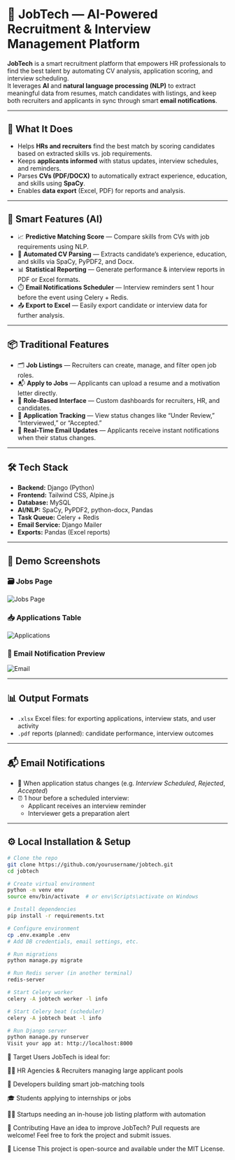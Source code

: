 # 🤖 JobTech — AI-Powered Recruitment & Interview Management Platform

**JobTech** is a smart recruitment platform that empowers HR professionals to find the best talent by automating CV analysis, application scoring, and interview scheduling.  
It leverages **AI** and **natural language processing (NLP)** to extract meaningful data from resumes, match candidates with listings, and keep both recruiters and applicants in sync through smart **email notifications**.

---

## 🚀 What It Does

- Helps **HRs and recruiters** find the best match by scoring candidates based on extracted skills vs. job requirements.
- Keeps **applicants informed** with status updates, interview schedules, and reminders.
- Parses **CVs (PDF/DOCX)** to automatically extract experience, education, and skills using **SpaCy**.
- Enables **data export** (Excel, PDF) for reports and analysis.

---

## 🧠 Smart Features (AI)

- 📈 **Predictive Matching Score** — Compare skills from CVs with job requirements using NLP.
- 📄 **Automated CV Parsing** — Extracts candidate’s experience, education, and skills via SpaCy, PyPDF2, and Docx.
- 📊 **Statistical Reporting** — Generate performance & interview reports in PDF or Excel formats.
- ⏱️ **Email Notifications Scheduler** — Interview reminders sent 1 hour before the event using Celery + Redis.
- 📤 **Export to Excel** — Easily export candidate or interview data for further analysis.

---

## 📦 Traditional Features

- 🗂️ **Job Listings** — Recruiters can create, manage, and filter open job roles.
- 📬 **Apply to Jobs** — Applicants can upload a resume and a motivation letter directly.
- 🔐 **Role-Based Interface** — Custom dashboards for recruiters, HR, and candidates.
- 📝 **Application Tracking** — View status changes like “Under Review,” “Interviewed,” or “Accepted.”
- 📧 **Real-Time Email Updates** — Applicants receive instant notifications when their status changes.

---

## 🛠️ Tech Stack

- **Backend:** Django (Python)
- **Frontend:** Tailwind CSS, Alpine.js
- **Database:** MySQL
- **AI/NLP:** SpaCy, PyPDF2, python-docx, Pandas
- **Task Queue:** Celery + Redis
- **Email Service:** Django Mailer
- **Exports:** Pandas (Excel reports)

---

## 📸 Demo Screenshots

### 🗃️ Jobs Page
![Jobs Page](./assets/jobs.png)

### 📥 Applications Table
![Applications](./assets/applications.png)

### 📧 Email Notification Preview
![Email](./assets/email.png)

---

## 📊 Output Formats

- `.xlsx` Excel files: for exporting applications, interview stats, and user activity
- `.pdf` reports (planned): candidate performance, interview outcomes

---

## 📬 Email Notifications

- 🔔 When application status changes (e.g. _Interview Scheduled_, _Rejected_, _Accepted_)
- ⏰ 1 hour before a scheduled interview:
  - Applicant receives an interview reminder
  - Interviewer gets a preparation alert

---

## ⚙️ Local Installation & Setup

```bash
# Clone the repo
git clone https://github.com/yourusername/jobtech.git
cd jobtech

# Create virtual environment
python -m venv env
source env/bin/activate  # or env\Scripts\activate on Windows

# Install dependencies
pip install -r requirements.txt

# Configure environment
cp .env.example .env
# Add DB credentials, email settings, etc.

# Run migrations
python manage.py migrate

# Run Redis server (in another terminal)
redis-server

# Start Celery worker
celery -A jobtech worker -l info

# Start Celery beat (scheduler)
celery -A jobtech beat -l info

# Run Django server
python manage.py runserver
Visit your app at: http://localhost:8000

```
🎯 Target Users
JobTech is ideal for:

🧑‍💼 HR Agencies & Recruiters managing large applicant pools

🧪 Developers building smart job-matching tools

🎓 Students applying to internships or jobs

🧑‍💻 Startups needing an in-house job listing platform with automation

🙌 Contributing
Have an idea to improve JobTech?
Pull requests are welcome! Feel free to fork the project and submit issues.

📄 License
This project is open-source and available under the MIT License.



